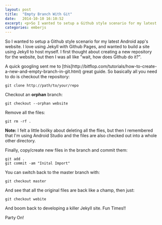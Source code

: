 ```yaml
---
layout: post
title:  "Empty Branch With Git"
date:   2014-10-10 16:10:52
excerpt: <p>So I wanted to setup a Github style scenario for my latest Android app's website.  I love using Jekyll with Github Pages, and wanted to build a site using Jekyll to host myself.  I first thought about creating a new repository for the website, but then I was all like "wait, how does Github do it?".  </p>
categories: emberjs
---
```


<p>So I wanted to setup a Github style scenario for my latest Android app's website.  I love using Jekyll with Github Pages, and wanted to build a site using Jekyll to host myself.  I first thought about creating a new repository for the website, but then I was all like "wait, how does Github do it?".  </p>

<p>A quick googling sent me to [this]http://bitflop.com/tutorials/how-to-create-a-new-and-empty-branch-in-git.html) great guide.  So basically all you need to do is checkout the repository:</p>

<pre><code>git clone http://path/to/your/repo
</code></pre>

<p>Checkout an <strong>orphan</strong> branch:</p>

<pre><code>git checkout --orphan website
</code></pre>

<p>Remove all the files:</p>

<pre><code>git rm -rf .
</code></pre>

<p><strong>Note:</strong> I felt a little boilky about deleting all the flies, but then I remembered that I'm using Android Studio and the files are also checked out into a whole other directory.</p>

<p>Finally, copy/create new files in the branch and commit them:</p>

<pre><code>git add .
git commit -am "Inital Import"
</code></pre>

<p>You can switch back to the master branch with:</p>

<pre><code>git checkout master
</code></pre>

<p>And see that all the original files are back like a champ, then just:</p>

<pre><code>git checkout webite
</code></pre>

<p>And boom back to developing a killer Jekyll site.  Fun Times!!</p>

<p>Party On!</p>


